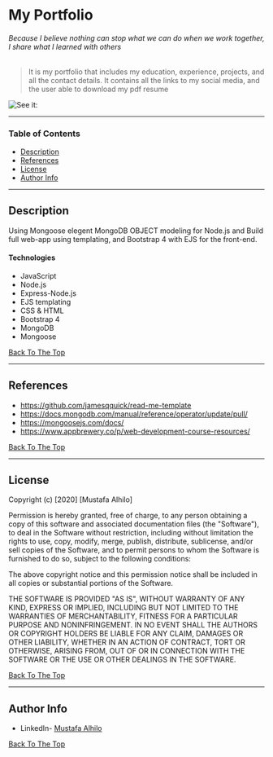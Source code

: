 # My Portfolio
###### Because I believe nothing can stop what we can do when we work together, I share what I learned with others

> It is my portfolio that includes my education, experience, projects, and all the contact details. It contains all the links to my social media, and the user able to download my pdf resume 

![See it:](https://rocky-meadow-77327.herokuapp.com/)

---

### Table of Contents

- [Description](#description)
- [References](#references)
- [License](#license)
- [Author Info](#author-info)

---

## Description
Using Mongoose elegent MongoDB OBJECT modeling for Node.js and Build full web-app using templating, and Bootstrap 4 with EJS for the front-end.

#### Technologies

- JavaScript
- Node.js
- Express-Node.js
- EJS templating 
- CSS & HTML
- Bootstrap 4
- MongoDB
- Mongoose


[Back To The Top](#-My-Portfolio)

---

## References
- https://github.com/jamesqquick/read-me-template
- https://docs.mongodb.com/manual/reference/operator/update/pull/
- https://mongoosejs.com/docs/
- https://www.appbrewery.co/p/web-development-course-resources/


[Back To The Top](#-My-Portfolio)

---

## License

Copyright (c) [2020] [Mustafa Alhilo]

Permission is hereby granted, free of charge, to any person obtaining a copy
of this software and associated documentation files (the "Software"), to deal
in the Software without restriction, including without limitation the rights
to use, copy, modify, merge, publish, distribute, sublicense, and/or sell
copies of the Software, and to permit persons to whom the Software is
furnished to do so, subject to the following conditions:

The above copyright notice and this permission notice shall be included in all
copies or substantial portions of the Software.

THE SOFTWARE IS PROVIDED "AS IS", WITHOUT WARRANTY OF ANY KIND, EXPRESS OR
IMPLIED, INCLUDING BUT NOT LIMITED TO THE WARRANTIES OF MERCHANTABILITY,
FITNESS FOR A PARTICULAR PURPOSE AND NONINFRINGEMENT. IN NO EVENT SHALL THE
AUTHORS OR COPYRIGHT HOLDERS BE LIABLE FOR ANY CLAIM, DAMAGES OR OTHER
LIABILITY, WHETHER IN AN ACTION OF CONTRACT, TORT OR OTHERWISE, ARISING FROM,
OUT OF OR IN CONNECTION WITH THE SOFTWARE OR THE USE OR OTHER DEALINGS IN THE
SOFTWARE.



[Back To The Top](#-My-Portfolio)

---

## Author Info

- LinkedIn- [Mustafa Alhilo](https://www.linkedin.com/in/mustafa-alhilo-08736214b/)

[Back To The Top](#-My-Portfolio)

